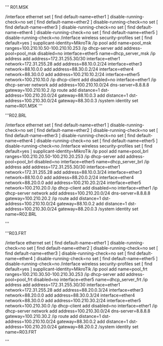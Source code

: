 ''' R01.MSK

/interface ethernet
set [ find default-name=ether1 ] disable-running-check=no
set [ find default-name=ether2 ] disable-running-check=no
set [ find default-name=ether3 ] disable-running-check=no
set [ find default-name=ether4 ] disable-running-check=no
set [ find default-name=ether5 ] disable-running-check=no
/interface wireless security-profiles
set [ find default=yes ] supplicant-identity=MikroTik
/ip pool
add name=pool_msk ranges=100.210.10.50-100.210.10.253
/ip dhcp-server
add address-pool=pool_msk disabled=no interface=ether5 name=dhcp_server_msk
/ip address
add address=172.31.255.30/30 interface=ether1 network=172.31.255.28
add address=88.10.0.2/24 interface=ether3 network=88.10.0.0
add address=88.30.0.2/24 interface=ether4 network=88.30.0.0
add address=100.210.10.2/24 interface=ether5 network=100.210.10.0
/ip dhcp-client
add disabled=no interface=ether1
/ip dhcp-server network
add address=100.210.10.0/24 dns-server=8.8.8.8 gateway=100.210.10.2
/ip route
add distance=1 dst-address=100.210.20.0/24 gateway=88.10.0.3
add distance=1 dst-address=100.210.30.0/24 gateway=88.30.0.3
/system identity
set name=R01.MSK
'''


'''R02.BRL

/interface ethernet
set [ find default-name=ether1 ] disable-running-check=no
set [ find default-name=ether2 ] disable-running-check=no
set [ find default-name=ether3 ] disable-running-check=no
set [ find default-name=ether4 ] disable-running-check=no
set [ find default-name=ether5 ] disable-running-check=no
/interface wireless security-profiles
set [ find default=yes ] supplicant-identity=MikroTik
/ip pool
add name=pool_brl ranges=100.210.20.50-100.210.20.253
/ip dhcp-server
add address-pool=pool_brl disabled=no interface=ether5 name=dhcp_server_brl
/ip address
add address=172.31.255.30/30 interface=ether1 network=172.31.255.28
add address=88.10.0.3/24 interface=ether3 network=88.10.0.0
add address=88.20.0.2/24 interface=ether4 network=88.20.0.0
add address=100.210.20.2/24 interface=ether5 network=100.210.20.0
/ip dhcp-client
add disabled=no interface=ether1
/ip dhcp-server network
add address=100.210.20.0/24 dns-server=8.8.8.8 gateway=100.210.20.2
/ip route
add distance=1 dst-address=100.210.10.0/24 gateway=88.10.0.2
add distance=1 dst-address=100.210.30.0/24 gateway=88.20.0.3
/system identity
set name=R02.BRL

'''





'''R03.FRT

/interface ethernet
set [ find default-name=ether1 ] disable-running-check=no
set [ find default-name=ether2 ] disable-running-check=no
set [ find default-name=ether3 ] disable-running-check=no
set [ find default-name=ether4 ] disable-running-check=no
set [ find default-name=ether5 ] disable-running-check=no
/interface wireless security-profiles
set [ find default=yes ] supplicant-identity=MikroTik
/ip pool
add name=pool_frt ranges=100.210.30.50-100.210.30.253
/ip dhcp-server
add address-pool=pool_frt disabled=no interface=ether5 name=dhcp_server_frt
/ip address
add address=172.31.255.30/30 interface=ether1 network=172.31.255.28
add address=88.20.0.3/24 interface=ether3 network=88.20.0.0
add address=88.30.0.3/24 interface=ether4 network=88.30.0.0
add address=100.210.30.2/24 interface=ether5 network=100.210.30.0
/ip dhcp-client
add disabled=no interface=ether1
/ip dhcp-server network
add address=100.210.30.0/24 dns-server=8.8.8.8 gateway=100.210.30.2
/ip route
add distance=1 dst-address=100.210.10.0/24 gateway=88.30.0.2
add distance=1 dst-address=100.210.20.0/24 gateway=88.20.0.2
/system identity
set name=R03.FRT


'''
